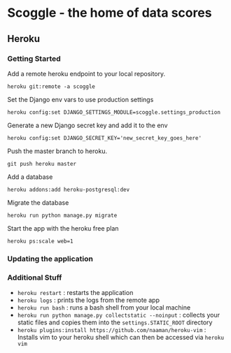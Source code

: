 # Scoggle - the home of data scores

## Heroku

### Getting Started

Add a remote heroku endpoint to your local repository.

```
heroku git:remote -a scoggle
```

Set the Django env vars to use production settings

```
heroku config:set DJANGO_SETTINGS_MODULE=scoggle.settings_production
```

Generate a new Django secret key and add it to the env

```
heroku config:set DJANGO_SECRET_KEY='new_secret_key_goes_here'
```

Push the master branch to heroku.

```
git push heroku master
```

Add a database

```
heroku addons:add heroku-postgresql:dev
```

Migrate the database

```
heroku run python manage.py migrate
```

Start the app with the heroku free plan

```
heroku ps:scale web=1
```

### Updating the application



### Additional Stuff

* `heroku restart` : restarts the application 
* `heroku logs` : prints the logs from the remote app
* `heroku run bash` : runs a bash shell from your local machine
* `heroku run python manage.py collectstatic --noinput` : collects your static files and copies them into the `settings.STATIC_ROOT` directory
* `heroku plugins:install https://github.com/naaman/heroku-vim` : Installs vim to your heroku shell which can then be accessed via `heroku vim`
